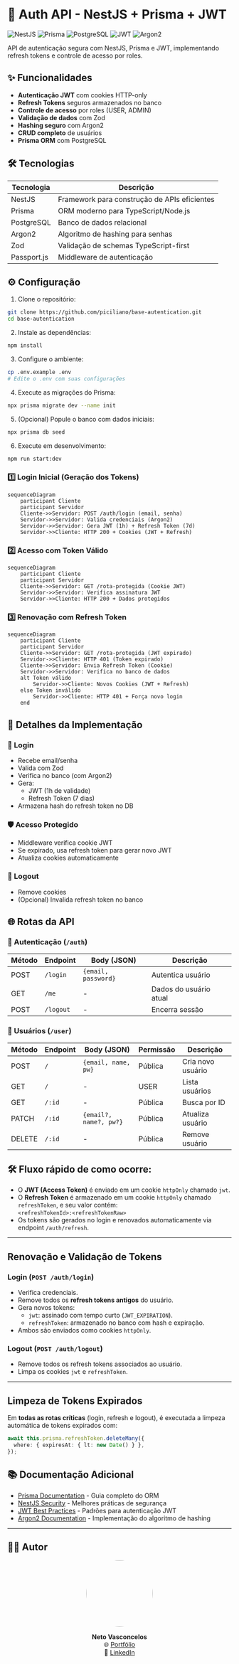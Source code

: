 # 🔐 Auth API - NestJS + Prisma + JWT

![NestJS](https://img.shields.io/badge/NestJS-v9-E0234E?style=for-the-badge&logo=nestjs&logoColor=white)
![Prisma](https://img.shields.io/badge/Prisma-v5-2D3748?style=for-the-badge&logo=prisma&logoColor=white)
![PostgreSQL](https://img.shields.io/badge/PostgreSQL-v15-4169E1?style=for-the-badge&logo=postgresql&logoColor=white)
![JWT](https://img.shields.io/badge/JWT-Auth-000000?style=for-the-badge&logo=jsonwebtokens&logoColor=white)
![Argon2](https://img.shields.io/badge/Argon2-Hashing-13B38C?style=for-the-badge&logo=data:image/svg+xml;base64,PHN2ZyB4bWxucz0iaHR0cDovL3d3dy53My5vcmcvMjAwMC9zdmciIHZpZXdCb3g9IjAgMCA1MTIgNTEyIj48cGF0aCBmaWxsPSJ3aGl0ZSIgZD0iTTI1NiA0MDhjLTgzLjkgMC0xNTItNjguMS0xNTItMTUyczY4LjEtMTUyIDE1Mi0xNTIgMTUyIDY4LjEgMTUyIDE1Mi02OC4xIDE1Mi0xNTIgMTUyem0w-224Yy0zOS43IDAtNzIgMzIuMy03MiA3MnMzMi4zIDcyIDcyIDcyIDcyLTMyLjMgNzItNzItMzIuMy03Mi03Mi03MnoiLz48L3N2Zz4=)

API de autenticação segura com NestJS, Prisma e JWT, implementando refresh tokens e controle de acesso por roles.

## ✨ Funcionalidades

- **Autenticação JWT** com cookies HTTP-only
- **Refresh Tokens** seguros armazenados no banco
- **Controle de acesso** por roles (USER, ADMIN)
- **Validação de dados** com Zod
- **Hashing seguro** com Argon2
- **CRUD completo** de usuários
- **Prisma ORM** com PostgreSQL

## 🛠 Tecnologias

| Tecnologia       | Descrição                                  |
|------------------|-------------------------------------------|
| NestJS           | Framework para construção de APIs eficientes |
| Prisma           | ORM moderno para TypeScript/Node.js        |
| PostgreSQL       | Banco de dados relacional                 |
| Argon2           | Algoritmo de hashing para senhas          |
| Zod              | Validação de schemas TypeScript-first     |
| Passport.js      | Middleware de autenticação                |

## ⚙️ Configuração

1. Clone o repositório:
```bash
git clone https://github.com/piciliano/base-autentication.git
cd base-autentication
```
2. Instale as dependências:
```bash
npm install
```
3. Configure o ambiente:
```bash
cp .env.example .env
# Edite o .env com suas configurações
```
4. Execute as migrações do Prisma:
```bash
npx prisma migrate dev --name init
```
5. (Opcional) Popule o banco com dados iniciais:
```bash
npx prisma db seed
```
6. Execute em desenvolvimento:
```bash
npm run start:dev
```
### 1️⃣ Login Inicial (Geração dos Tokens)
```mermaid
sequenceDiagram
    participant Cliente
    participant Servidor
    Cliente->>Servidor: POST /auth/login (email, senha)
    Servidor->>Servidor: Valida credenciais (Argon2)
    Servidor->>Servidor: Gera JWT (1h) + Refresh Token (7d)
    Servidor->>Cliente: HTTP 200 + Cookies (JWT + Refresh)
```

### 2️⃣ Acesso com Token Válido
```mermaid
sequenceDiagram
    participant Cliente
    participant Servidor
    Cliente->>Servidor: GET /rota-protegida (Cookie JWT)
    Servidor->>Servidor: Verifica assinatura JWT
    Servidor->>Cliente: HTTP 200 + Dados protegidos
```

### 3️⃣ Renovação com Refresh Token
```mermaid
sequenceDiagram
    participant Cliente
    participant Servidor
    Cliente->>Servidor: GET /rota-protegida (JWT expirado)
    Servidor->>Cliente: HTTP 401 (Token expirado)
    Cliente->>Servidor: Envia Refresh Token (Cookie)
    Servidor->>Servidor: Verifica no banco de dados
    alt Token válido
        Servidor->>Cliente: Novos Cookies (JWT + Refresh)
    else Token inválido
        Servidor->>Cliente: HTTP 401 + Força novo login
    end
```
## 🔐 Detalhes da Implementação

### 🔑 Login
- Recebe email/senha
- Valida com Zod
- Verifica no banco (com Argon2)
- Gera:
  - JWT (1h de validade)
  - Refresh Token (7 dias)
- Armazena hash do refresh token no DB

### 🛡️ Acesso Protegido
- Middleware verifica cookie JWT
- Se expirado, usa refresh token para gerar novo JWT
- Atualiza cookies automaticamente

### 🚪 Logout
- Remove cookies
- (Opcional) Invalida refresh token no banco

## 🌐 Rotas da API

### 🔑 Autenticação (`/auth`)
| Método | Endpoint | Body (JSON)           | Descrição               |
|--------|----------|-----------------------|-------------------------|
| POST   | `/login` | `{email, password}`   | Autentica usuário       |
| GET    | `/me`    | -                     | Dados do usuário atual  |
| POST   | `/logout`| -                     | Encerra sessão          |

### 👥 Usuários (`/user`)
| Método | Endpoint | Body (JSON)           | Permissão | Descrição          |
|--------|----------|-----------------------|-----------|--------------------|
| POST   | `/`      | `{email, name, pw}`   | Pública   | Cria novo usuário  |
| GET    | `/`      | -                     | USER      | Lista usuários     |
| GET    | `/:id`   | -                     | Pública   | Busca por ID       |
| PATCH  | `/:id`   | `{email?, name?, pw?}`| Pública   | Atualiza usuário   |
| DELETE | `/:id`   | -                     | Pública   | Remove usuário     |
## 🛠 Fluxo rápido de como ocorre:

- O **JWT (Access Token)** é enviado em um cookie `httpOnly` chamado `jwt`.  
- O **Refresh Token** é armazenado em um cookie `httpOnly` chamado `refreshToken`, e seu valor contém:  
  `<refreshTokenId>:<refreshTokenRaw>`  
- Os tokens são gerados no login e renovados automaticamente via endpoint `/auth/refresh`.

---

## Renovação e Validação de Tokens

### Login (`POST /auth/login`)

- Verifica credenciais.  
- Remove todos os **refresh tokens antigos** do usuário.  
- Gera novos tokens:  
  - `jwt`: assinado com tempo curto (`JWT_EXPIRATION`).  
  - `refreshToken`: armazenado no banco com hash e expiração.  
- Ambos são enviados como cookies `httpOnly`.

### Logout (`POST /auth/logout`)

- Remove todos os refresh tokens associados ao usuário.  
- Limpa os cookies `jwt` e `refreshToken`.

---

## Limpeza de Tokens Expirados

Em **todas as rotas críticas** (login, refresh e logout), é executada a limpeza automática de tokens expirados com:

```ts
await this.prisma.refreshToken.deleteMany({
  where: { expiresAt: { lt: new Date() } },
});
```

## 📚 Documentação Adicional

- [Prisma Documentation](https://www.prisma.io/docs) - Guia completo do ORM
- [NestJS Security](https://docs.nestjs.com/security) - Melhores práticas de segurança
- [JWT Best Practices](https://curity.io/resources/learn/jwt-best-practices) - Padrões para autenticação JWT
- [Argon2 Documentation](https://github.com/ranisalt/node-argon2) - Implementação do algoritmo de hashing

---

## 👨‍💻 Autor

<div align="center">
  <img src="https://github.com/piciliano.png" width="150" style="border-radius: 50%">
  
  **Neto Vasconcelos**  
  🌐 [Portfólio](https://www.netodeveloper.com)  
  🔗 [LinkedIn](https://linkedin.com/in/picilianovasconcelos)  
</div>
